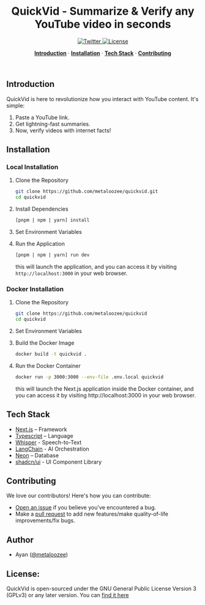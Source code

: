 <h1 align="center">QuickVid - Summarize & Verify any YouTube video in seconds</h1>

<p align="center">
  <a href="https://twitter.com/metaloozee">
    <img src="https://img.shields.io/twitter/follow/metaloozee?style=flat&label=%40metaloozee&logo=twitter&color=0bf&logoColor=fff" alt="Twitter" />
  </a>
  <a href="https://github.com/metaloozee/quickvid/blob/main/LICENSE">
    <img src="https://img.shields.io/github/license/metaloozee/quickvid?label=license&logo=github&color=f80&logoColor=fff" alt="License" />
  </a>
</p>

<p align="center">
  <a href="#introduction"><strong>Introduction</strong></a> ·
  <a href="#installation"><strong>Installation</strong></a> ·
  <a href="#tech-stack"><strong>Tech Stack</strong></a> ·
  <a href="#contributing"><strong>Contributing</strong></a>
</p>

<br />

## Introduction

QuickVid is here to revolutionize how you interact with YouTube content. It's simple:

1. Paste a YouTube link.
2. Get lightning-fast summaries.
3. Now, verify videos with internet facts!

## Installation

### Local Installation

1. Clone the Repository
    ```bash
    git clone https://github.com/metaloozee/quickvid.git
    cd quickvid
    ```
2. Install Dependencies
    ```bash
    [pnpm | npm | yarn] install
    ```
3. Set Environment Variables

4. Run the Application
    ```bash
    [pnpm | npm | yarn] run dev
    ```
    this will launch the application, and you can access it by visiting `http://localhost:3000` in your web browser.

### Docker Installation

1. Clone the Repository
    ```bash
    git clone https://github.com/metaloozee/quickvid
    cd quickvid
    ```
2. Set Environment Variables

3. Build the Docker Image
    ```bash
    docker build -t quickvid .
    ```
4. Run the Docker Container
    ```bash
    docker run -p 3000:3000 --env-file .env.local quickvid
    ```
    this will launch the Next.js application inside the Docker container, and you can access it by visiting http://localhost:3000 in your web browser.

## Tech Stack

-   [Next.js](https://nextjs.org/) – Framework
-   [Typescript](https://www.typescriptlang.org/) – Language
-   [Whisper](https://openai.com/research/whisper) - Speech-to-Text
-   [LangChain](https://docs.langchain.com/docs/) - AI Orchestration
-   [Neon](https://neon.tech/) – Database
-   [shadcn/ui](https://ui.shadcn.com/) - UI Component Library

## Contributing

We love our contributors! Here's how you can contribute:

-   [Open an issue](https://github.com/metaloozee/quickvid/issues) if you believe you've encountered a bug.
-   Make a [pull request](https://github.com/metaloozee/quickvid/pulls) to add new features/make quality-of-life improvements/fix bugs.

## Author

-   Ayan ([@metaloozee](https://twitter.com/metaloozee))

## License:

QuickVid is open-sourced under the GNU General Public License Version 3 (GPLv3) or any later version. You can [find it here](https://github.com/metaloozee/quickvid/blob/main/LICENSE.md)
